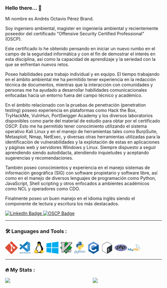 <!--
[![en](https://img.shields.io/badge/lang-en-yellow)](https://github.com/aoctaviopb/aoctaviopb/blob/main/README.en.md)
-->

### Hello there... 👋

<div>
  <p>
Mi nombre es Andrés Octavio Pérez Brand.

Soy ingeniero ambiental, magister en ingeniería ambiental y recientemente poseedor del certificado "Offensive Security Certified Professional" (OSCP).
    
Este certificado lo he obtenido pensando en iniciar un nuevo rumbo en el campo de la seguridad informática y con el fin de demostrar el interés en esta disciplina, así como la capacidad de aprendizaje y la seriedad con la que se enfrentan nuevos retos.

Poseo habilidades para trabajo individual y en equipo. El tiempo trabajando en el ámbito ambiental me ha permitido tener experiencia en la redacción técnica de documentos, mientras que la interacción con comunidades y personas me ha ayudado a desarrollar habilidades comunicacionales enfocadas hacia un entorno fuera del campo técnico y académico.

En el ámbito relacionado con la pruebas de penetración (penetration testing) poseeo experiencia en plataformas como Hack the Box, TryHackMe, VulnHun, PortSwigger Academy y los diversos laboratorios disponibles como parte del material de estudio para obtar por el certificado OSCP. Esto me ha permitido tener conocimiento utilizando el sistema operativo Kali Linux y en el manejo de herramientas tales como BurpSuite, Metasploit, Nmap, NetExec, y diversas otras herramientas utilizadas para la identificación de vulnerabilidades y la explotación de estas en aplicaciones y páginas web y servidores Windows y Linux. Siempre dispuesto a seguir aprendiendo siendo autodidacta, atendiendo inquietudes y aceptando sugerencias y recomendaciones.
  
También poseo conocimientos y experiencia en el manejo sistemas de información geográfica (SIG) con software propietario y software libre, así como en el manejo de diversos lenguajes de programación como Python, JavaScript, Shell scripting y otros enfocados a ambientes académicos como NCL y operadores como CDO.

Finalmente poseo un buen manejo en el idioma inglés siendo el componente de lectura y escritura los más destacados.
  </p> 
</div>

<div id="badges">
  <a href="https://www.linkedin.com/in/aoctaviopb/">
    <img src="https://img.shields.io/badge/LinkedIn-blue?style=for-the-badge&logo=linkedin&logoColor=white" alt="LinkedIn Badge"/>
    <img src="https://api.accredible.com/v1/frontend/credential_website_embed_image/badge/110827223" title="OSCP" alt="OSCP Badge" width="80" height="80"/>
  </a>
</div>

---
### :hammer_and_wrench: Languages and Tools :

<div>
  <img src="https://github.com/aoctaviopb/aoctaviopb/blob/main/assets/git-icon.svg" title="Git" alt="Git" width="40" height="40"/>
  <img src="https://github.com/aoctaviopb/aoctaviopb/blob/main/assets/vscode-original-wordmark.svg" title="VsCode" alt="VsCode" width="40" height="40"/>
  <img src="https://github.com/aoctaviopb/aoctaviopb/blob/main/assets/linux-original.svg" title="Linux" alt="Linux" width="40" height="40"/>
  <img src="https://github.com/aoctaviopb/aoctaviopb/blob/main/assets/windows-original.svg" title="Windows" alt="Windows" width="40" height="40"/>
  <img src="https://github.com/aoctaviopb/aoctaviopb/blob/main/assets/vim-original.svg" title="Vim" alt="Vim" width="40" height="40"/>
  <img src="https://github.com/aoctaviopb/aoctaviopb/blob/main/assets/python-original-wordmark.svg" title="Python" alt="Python" width="40" height="40"/>
  <img src="https://github.com/aoctaviopb/aoctaviopb/blob/main/assets/c-original.svg" title="C" alt="C" width="40" height="40"/>
  <img src="https://github.com/aoctaviopb/aoctaviopb/blob/main/assets/bash-original.svg" title="bash" alt="bash" width="40" height="40"/>
  <img src="https://github.com/aoctaviopb/aoctaviopb/blob/main/assets/php-original.svg" title="PHP" alt="PHP" width="40" height="40"/>
  <img src="https://github.com/aoctaviopb/aoctaviopb/blob/main/assets/mysql-original-wordmark.svg" title="mySQL" alt="mySQL" width="40" height="40"/>

  <!--
  íconos obtenidos de:
  https://github.com/devicons/devicon
  https://devicon.dev/
  -->
  
</div>

---
### :fire: My Stats :

<img src="https://github-readme-stats.vercel.app/api?username=aoctaviopb" width="44%" align="right" >
<img src="http://github-readme-streak-stats.herokuapp.com?user=aoctaviopb&mode=weekly" width="48%" >


<!--
**aoctaviopb/aoctaviopb** is a ✨ _special_ ✨ repository because its `README.md` (this file) appears on your GitHub profile.

Here are some ideas to get you started:

- 🔭 I’m currently working on ...
- 🌱 I’m currently learning ...
- 👯 I’m looking to collaborate on ...
- 🤔 I’m looking for help with ...
- 💬 Ask me about ...
- 📫 How to reach me: ...
- 😄 Pronouns: ...
- ⚡ Fun fact: ...

[![Anurag's GitHub stats](https://github-readme-stats.vercel.app/api?username=aoctaviopb)](https://github.com/anuraghazra/github-readme-stats)

[![GitHub Streak](http://github-readme-streak-stats.herokuapp.com?user=aoctaviopb&mode=weekly)](https://git.io/streak-stats)



-->
